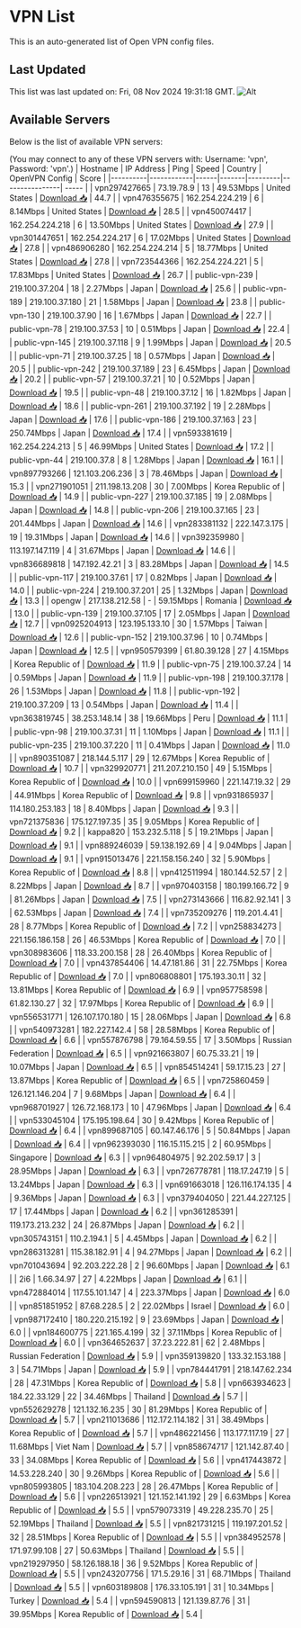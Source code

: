 # VPN List

This is an auto-generated list of Open VPN config files.

## Last Updated

This list was last updated on: Fri, 08 Nov 2024 19:31:18 GMT.
![Alt](https://repobeats.axiom.co/api/embed/186b98318ef1479477931607c1ad7d823f12451f.svg "Repobeats analytics image")

## Available Servers

Below is the list of available VPN servers:

(You may connect to any of these VPN servers with: Username: 'vpn', Password: 'vpn'.)
| Hostname | IP Address | Ping | Speed | Country | OpenVPN Config | Score |
|----------|------------|------|-------|---------|----------------| ----- |
| vpn297427665 | 73.19.78.9 | 13 | 49.53Mbps | United States | [Download 📥](./configs/server_0_US.ovpn) | 44.7 |
| vpn476355675 | 162.254.224.219 | 6 | 8.14Mbps | United States | [Download 📥](./configs/server_1_US.ovpn) | 28.5 |
| vpn450074417 | 162.254.224.218 | 6 | 13.50Mbps | United States | [Download 📥](./configs/server_2_US.ovpn) | 27.9 |
| vpn301447651 | 162.254.224.217 | 6 | 17.02Mbps | United States | [Download 📥](./configs/server_3_US.ovpn) | 27.8 |
| vpn486906280 | 162.254.224.214 | 5 | 18.77Mbps | United States | [Download 📥](./configs/server_4_US.ovpn) | 27.8 |
| vpn723544366 | 162.254.224.221 | 5 | 17.83Mbps | United States | [Download 📥](./configs/server_5_US.ovpn) | 26.7 |
| public-vpn-239 | 219.100.37.204 | 18 | 2.27Mbps | Japan | [Download 📥](./configs/server_6_JP.ovpn) | 25.6 |
| public-vpn-189 | 219.100.37.180 | 21 | 1.58Mbps | Japan | [Download 📥](./configs/server_7_JP.ovpn) | 23.8 |
| public-vpn-130 | 219.100.37.90 | 16 | 1.67Mbps | Japan | [Download 📥](./configs/server_8_JP.ovpn) | 22.7 |
| public-vpn-78 | 219.100.37.53 | 10 | 0.51Mbps | Japan | [Download 📥](./configs/server_9_JP.ovpn) | 22.4 |
| public-vpn-145 | 219.100.37.118 | 9 | 1.99Mbps | Japan | [Download 📥](./configs/server_10_JP.ovpn) | 20.5 |
| public-vpn-71 | 219.100.37.25 | 18 | 0.57Mbps | Japan | [Download 📥](./configs/server_11_JP.ovpn) | 20.5 |
| public-vpn-242 | 219.100.37.189 | 23 | 6.45Mbps | Japan | [Download 📥](./configs/server_12_JP.ovpn) | 20.2 |
| public-vpn-57 | 219.100.37.21 | 10 | 0.52Mbps | Japan | [Download 📥](./configs/server_13_JP.ovpn) | 19.5 |
| public-vpn-48 | 219.100.37.12 | 16 | 1.82Mbps | Japan | [Download 📥](./configs/server_14_JP.ovpn) | 18.6 |
| public-vpn-261 | 219.100.37.192 | 19 | 2.28Mbps | Japan | [Download 📥](./configs/server_15_JP.ovpn) | 17.6 |
| public-vpn-186 | 219.100.37.163 | 23 | 250.74Mbps | Japan | [Download 📥](./configs/server_16_JP.ovpn) | 17.4 |
| vpn593381619 | 162.254.224.213 | 5 | 46.99Mbps | United States | [Download 📥](./configs/server_17_US.ovpn) | 17.2 |
| public-vpn-44 | 219.100.37.8 | 8 | 1.28Mbps | Japan | [Download 📥](./configs/server_18_JP.ovpn) | 16.1 |
| vpn897793266 | 121.103.206.236 | 3 | 78.46Mbps | Japan | [Download 📥](./configs/server_19_JP.ovpn) | 15.3 |
| vpn271901051 | 211.198.13.208 | 30 | 7.00Mbps | Korea Republic of | [Download 📥](./configs/server_20_KR.ovpn) | 14.9 |
| public-vpn-227 | 219.100.37.185 | 19 | 2.08Mbps | Japan | [Download 📥](./configs/server_21_JP.ovpn) | 14.8 |
| public-vpn-206 | 219.100.37.165 | 23 | 201.44Mbps | Japan | [Download 📥](./configs/server_22_JP.ovpn) | 14.6 |
| vpn283381132 | 222.147.3.175 | 19 | 19.31Mbps | Japan | [Download 📥](./configs/server_23_JP.ovpn) | 14.6 |
| vpn392359980 | 113.197.147.119 | 4 | 31.67Mbps | Japan | [Download 📥](./configs/server_24_JP.ovpn) | 14.6 |
| vpn836689818 | 147.192.42.21 | 3 | 83.28Mbps | Japan | [Download 📥](./configs/server_25_JP.ovpn) | 14.5 |
| public-vpn-117 | 219.100.37.61 | 17 | 0.82Mbps | Japan | [Download 📥](./configs/server_26_JP.ovpn) | 14.0 |
| public-vpn-224 | 219.100.37.201 | 25 | 1.32Mbps | Japan | [Download 📥](./configs/server_27_JP.ovpn) | 13.3 |
| opengw | 217.138.212.58 | - | 59.15Mbps | Romania | [Download 📥](./configs/server_28_RO.ovpn) | 13.0 |
| public-vpn-139 | 219.100.37.105 | 17 | 2.05Mbps | Japan | [Download 📥](./configs/server_29_JP.ovpn) | 12.7 |
| vpn0925204913 | 123.195.133.10 | 30 | 1.57Mbps | Taiwan | [Download 📥](./configs/server_30_TW.ovpn) | 12.6 |
| public-vpn-152 | 219.100.37.96 | 10 | 0.74Mbps | Japan | [Download 📥](./configs/server_31_JP.ovpn) | 12.5 |
| vpn950579399 | 61.80.39.128 | 27 | 4.15Mbps | Korea Republic of | [Download 📥](./configs/server_32_KR.ovpn) | 11.9 |
| public-vpn-75 | 219.100.37.24 | 14 | 0.59Mbps | Japan | [Download 📥](./configs/server_33_JP.ovpn) | 11.9 |
| public-vpn-198 | 219.100.37.178 | 26 | 1.53Mbps | Japan | [Download 📥](./configs/server_34_JP.ovpn) | 11.8 |
| public-vpn-192 | 219.100.37.209 | 13 | 0.54Mbps | Japan | [Download 📥](./configs/server_35_JP.ovpn) | 11.4 |
| vpn363819745 | 38.253.148.14 | 38 | 19.66Mbps | Peru | [Download 📥](./configs/server_36_PE.ovpn) | 11.1 |
| public-vpn-98 | 219.100.37.31 | 11 | 1.10Mbps | Japan | [Download 📥](./configs/server_37_JP.ovpn) | 11.1 |
| public-vpn-235 | 219.100.37.220 | 11 | 0.41Mbps | Japan | [Download 📥](./configs/server_38_JP.ovpn) | 11.0 |
| vpn890351087 | 218.144.5.117 | 29 | 12.67Mbps | Korea Republic of | [Download 📥](./configs/server_39_KR.ovpn) | 10.7 |
| vpn329920771 | 211.207.210.150 | 49 | 5.15Mbps | Korea Republic of | [Download 📥](./configs/server_40_KR.ovpn) | 10.0 |
| vpn699159960 | 221.147.19.32 | 29 | 44.91Mbps | Korea Republic of | [Download 📥](./configs/server_41_KR.ovpn) | 9.8 |
| vpn931865937 | 114.180.253.183 | 18 | 8.40Mbps | Japan | [Download 📥](./configs/server_42_JP.ovpn) | 9.3 |
| vpn721375836 | 175.127.197.35 | 35 | 9.05Mbps | Korea Republic of | [Download 📥](./configs/server_43_KR.ovpn) | 9.2 |
| kappa820 | 153.232.5.118 | 5 | 19.21Mbps | Japan | [Download 📥](./configs/server_44_JP.ovpn) | 9.1 |
| vpn889246039 | 59.138.192.69 | 4 | 9.04Mbps | Japan | [Download 📥](./configs/server_45_JP.ovpn) | 9.1 |
| vpn915013476 | 221.158.156.240 | 32 | 5.90Mbps | Korea Republic of | [Download 📥](./configs/server_46_KR.ovpn) | 8.8 |
| vpn412511994 | 180.144.52.57 | 2 | 8.22Mbps | Japan | [Download 📥](./configs/server_47_JP.ovpn) | 8.7 |
| vpn970403158 | 180.199.166.72 | 9 | 81.26Mbps | Japan | [Download 📥](./configs/server_48_JP.ovpn) | 7.5 |
| vpn273143666 | 116.82.92.141 | 3 | 62.53Mbps | Japan | [Download 📥](./configs/server_49_JP.ovpn) | 7.4 |
| vpn735209276 | 119.201.4.41 | 28 | 8.77Mbps | Korea Republic of | [Download 📥](./configs/server_50_KR.ovpn) | 7.2 |
| vpn258834273 | 221.156.186.158 | 26 | 46.53Mbps | Korea Republic of | [Download 📥](./configs/server_51_KR.ovpn) | 7.0 |
| vpn308983606 | 118.33.200.158 | 28 | 26.40Mbps | Korea Republic of | [Download 📥](./configs/server_52_KR.ovpn) | 7.0 |
| vpn437854406 | 14.47.181.86 | 31 | 22.75Mbps | Korea Republic of | [Download 📥](./configs/server_53_KR.ovpn) | 7.0 |
| vpn806808801 | 175.193.30.11 | 32 | 13.81Mbps | Korea Republic of | [Download 📥](./configs/server_54_KR.ovpn) | 6.9 |
| vpn957758598 | 61.82.130.27 | 32 | 17.97Mbps | Korea Republic of | [Download 📥](./configs/server_55_KR.ovpn) | 6.9 |
| vpn556531771 | 126.107.170.180 | 15 | 28.06Mbps | Japan | [Download 📥](./configs/server_56_JP.ovpn) | 6.8 |
| vpn540973281 | 182.227.142.4 | 58 | 28.58Mbps | Korea Republic of | [Download 📥](./configs/server_57_KR.ovpn) | 6.6 |
| vpn557876798 | 79.164.59.55 | 17 | 3.50Mbps | Russian Federation | [Download 📥](./configs/server_58_RU.ovpn) | 6.5 |
| vpn921663807 | 60.75.33.21 | 19 | 10.07Mbps | Japan | [Download 📥](./configs/server_59_JP.ovpn) | 6.5 |
| vpn854514241 | 59.17.15.23 | 27 | 13.87Mbps | Korea Republic of | [Download 📥](./configs/server_60_KR.ovpn) | 6.5 |
| vpn725860459 | 126.121.146.204 | 7 | 9.68Mbps | Japan | [Download 📥](./configs/server_61_JP.ovpn) | 6.4 |
| vpn968701927 | 126.72.168.173 | 10 | 47.96Mbps | Japan | [Download 📥](./configs/server_62_JP.ovpn) | 6.4 |
| vpn533045104 | 175.195.198.64 | 30 | 9.42Mbps | Korea Republic of | [Download 📥](./configs/server_63_KR.ovpn) | 6.4 |
| vpn899687105 | 60.147.46.176 | 5 | 50.84Mbps | Japan | [Download 📥](./configs/server_64_JP.ovpn) | 6.4 |
| vpn962393030 | 116.15.115.215 | 2 | 60.95Mbps | Singapore | [Download 📥](./configs/server_65_SG.ovpn) | 6.3 |
| vpn964804975 | 92.202.59.17 | 3 | 28.95Mbps | Japan | [Download 📥](./configs/server_66_JP.ovpn) | 6.3 |
| vpn726778781 | 118.17.247.19 | 5 | 13.24Mbps | Japan | [Download 📥](./configs/server_67_JP.ovpn) | 6.3 |
| vpn691663018 | 126.116.174.135 | 4 | 9.36Mbps | Japan | [Download 📥](./configs/server_68_JP.ovpn) | 6.3 |
| vpn379404050 | 221.44.227.125 | 17 | 17.44Mbps | Japan | [Download 📥](./configs/server_69_JP.ovpn) | 6.2 |
| vpn361285391 | 119.173.213.232 | 24 | 26.87Mbps | Japan | [Download 📥](./configs/server_70_JP.ovpn) | 6.2 |
| vpn305743151 | 110.2.194.1 | 5 | 4.45Mbps | Japan | [Download 📥](./configs/server_71_JP.ovpn) | 6.2 |
| vpn286313281 | 115.38.182.91 | 4 | 94.27Mbps | Japan | [Download 📥](./configs/server_72_JP.ovpn) | 6.2 |
| vpn701043694 | 92.203.222.28 | 2 | 96.60Mbps | Japan | [Download 📥](./configs/server_73_JP.ovpn) | 6.1 |
| 2i6 | 1.66.34.97 | 27 | 4.22Mbps | Japan | [Download 📥](./configs/server_74_JP.ovpn) | 6.1 |
| vpn472884014 | 117.55.101.147 | 4 | 223.37Mbps | Japan | [Download 📥](./configs/server_75_JP.ovpn) | 6.0 |
| vpn851851952 | 87.68.228.5 | 2 | 22.02Mbps | Israel | [Download 📥](./configs/server_76_IL.ovpn) | 6.0 |
| vpn987172410 | 180.220.215.192 | 9 | 23.69Mbps | Japan | [Download 📥](./configs/server_77_JP.ovpn) | 6.0 |
| vpn184600775 | 221.165.4.199 | 32 | 37.11Mbps | Korea Republic of | [Download 📥](./configs/server_78_KR.ovpn) | 6.0 |
| vpn364652637 | 37.23.222.81 | 62 | 2.48Mbps | Russian Federation | [Download 📥](./configs/server_79_RU.ovpn) | 5.9 |
| vpn359139820 | 133.32.153.188 | 3 | 54.71Mbps | Japan | [Download 📥](./configs/server_80_JP.ovpn) | 5.9 |
| vpn784441791 | 218.147.62.234 | 28 | 47.31Mbps | Korea Republic of | [Download 📥](./configs/server_81_KR.ovpn) | 5.8 |
| vpn663934623 | 184.22.33.129 | 22 | 34.46Mbps | Thailand | [Download 📥](./configs/server_82_TH.ovpn) | 5.7 |
| vpn552629278 | 121.132.16.235 | 30 | 81.29Mbps | Korea Republic of | [Download 📥](./configs/server_83_KR.ovpn) | 5.7 |
| vpn211013686 | 112.172.114.182 | 31 | 38.49Mbps | Korea Republic of | [Download 📥](./configs/server_84_KR.ovpn) | 5.7 |
| vpn486221456 | 113.177.117.19 | 27 | 11.68Mbps | Viet Nam | [Download 📥](./configs/server_85_VN.ovpn) | 5.7 |
| vpn858674717 | 121.142.87.40 | 33 | 34.08Mbps | Korea Republic of | [Download 📥](./configs/server_86_KR.ovpn) | 5.6 |
| vpn417443872 | 14.53.228.240 | 30 | 9.26Mbps | Korea Republic of | [Download 📥](./configs/server_87_KR.ovpn) | 5.6 |
| vpn805993805 | 183.104.208.223 | 28 | 26.47Mbps | Korea Republic of | [Download 📥](./configs/server_88_KR.ovpn) | 5.6 |
| vpn226513921 | 121.152.141.192 | 29 | 6.63Mbps | Korea Republic of | [Download 📥](./configs/server_89_KR.ovpn) | 5.5 |
| vpn579073319 | 49.228.235.70 | 25 | 52.19Mbps | Thailand | [Download 📥](./configs/server_90_TH.ovpn) | 5.5 |
| vpn821731215 | 119.197.201.52 | 32 | 28.51Mbps | Korea Republic of | [Download 📥](./configs/server_91_KR.ovpn) | 5.5 |
| vpn384952578 | 171.97.99.108 | 27 | 50.63Mbps | Thailand | [Download 📥](./configs/server_92_TH.ovpn) | 5.5 |
| vpn219297950 | 58.126.188.18 | 36 | 9.52Mbps | Korea Republic of | [Download 📥](./configs/server_93_KR.ovpn) | 5.5 |
| vpn243207756 | 171.5.29.16 | 31 | 68.71Mbps | Thailand | [Download 📥](./configs/server_94_TH.ovpn) | 5.5 |
| vpn603189808 | 176.33.105.191 | 31 | 10.34Mbps | Turkey | [Download 📥](./configs/server_95_TR.ovpn) | 5.4 |
| vpn594590813 | 121.139.87.76 | 31 | 39.95Mbps | Korea Republic of | [Download 📥](./configs/server_96_KR.ovpn) | 5.4 |
